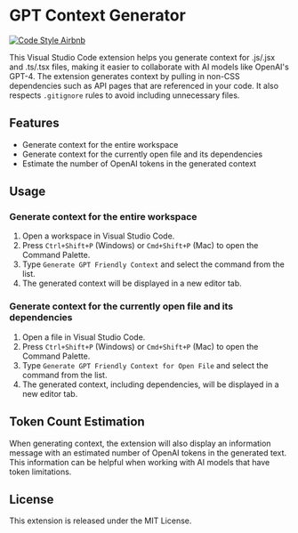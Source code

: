 # GPT Context Generator

[![Code Style Airbnb](https://badgen.net/badge/code%20style/airbnb/ff5a5f?icon=airbnb)](https://github.com/airbnb/javascript)

This Visual Studio Code extension helps you generate context for .js/.jsx and .ts/.tsx files, making
it easier to collaborate with AI models like OpenAI's GPT-4. The extension generates context by
pulling in non-CSS dependencies such as API pages that are referenced in your code. It also respects
`.gitignore` rules to avoid including unnecessary files.

## Features

- Generate context for the entire workspace
- Generate context for the currently open file and its dependencies
- Estimate the number of OpenAI tokens in the generated context

## Usage

### Generate context for the entire workspace

1.  Open a workspace in Visual Studio Code.
2.  Press `Ctrl+Shift+P` (Windows) or `Cmd+Shift+P` (Mac) to open the Command Palette.
3.  Type `Generate GPT Friendly Context` and select the command from the list.
4.  The generated context will be displayed in a new editor tab.

### Generate context for the currently open file and its dependencies

1.  Open a file in Visual Studio Code.
2.  Press `Ctrl+Shift+P` (Windows) or `Cmd+Shift+P` (Mac) to open the Command Palette.
3.  Type `Generate GPT Friendly Context for Open File` and select the command from the list.
4.  The generated context, including dependencies, will be displayed in a new editor tab.

## Token Count Estimation

When generating context, the extension will also display an information message with an estimated
number of OpenAI tokens in the generated text. This information can be helpful when working with AI
models that have token limitations.

## License

This extension is released under the MIT License.
